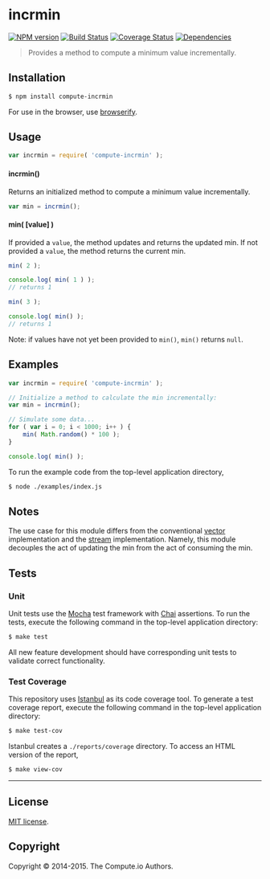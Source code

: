 incrmin
===
[![NPM version][npm-image]][npm-url] [![Build Status][travis-image]][travis-url] [![Coverage Status][coveralls-image]][coveralls-url] [![Dependencies][dependencies-image]][dependencies-url]

> Provides a method to compute a minimum value incrementally.


## Installation

``` bash
$ npm install compute-incrmin
```

For use in the browser, use [browserify](https://github.com/substack/node-browserify).


## Usage

``` javascript
var incrmin = require( 'compute-incrmin' );
```

#### incrmin()

Returns an initialized method to compute a minimum value incrementally.

``` javascript
var min = incrmin();
```

#### min( [value] )

If provided a `value`, the method updates and returns the updated min. If not provided a `value`, the method returns the current min.

``` javascript
min( 2 );

console.log( min( 1 ) );
// returns 1

min( 3 );

console.log( min() );
// returns 1
```

Note: if values have not yet been provided to `min()`, `min()` returns `null`.


## Examples

``` javascript
var incrmin = require( 'compute-incrmin' );

// Initialize a method to calculate the min incrementally:
var min = incrmin();

// Simulate some data...
for ( var i = 0; i < 1000; i++ ) {
	min( Math.random() * 100 );
}

console.log( min() );
```

To run the example code from the top-level application directory,

``` bash
$ node ./examples/index.js
```

## Notes

The use case for this module differs from the conventional [vector](https://github.com/compute-io/min) implementation and the [stream](https://github.com/flow-io/?query=min) implementation. Namely, this module decouples the act of updating the min from the act of consuming the min.


## Tests

### Unit

Unit tests use the [Mocha](http://mochajs.org) test framework with [Chai](http://chaijs.com) assertions. To run the tests, execute the following command in the top-level application directory:

``` bash
$ make test
```

All new feature development should have corresponding unit tests to validate correct functionality.


### Test Coverage

This repository uses [Istanbul](https://github.com/gotwarlost/istanbul) as its code coverage tool. To generate a test coverage report, execute the following command in the top-level application directory:

``` bash
$ make test-cov
```

Istanbul creates a `./reports/coverage` directory. To access an HTML version of the report,

``` bash
$ make view-cov
```


---
## License

[MIT license](http://opensource.org/licenses/MIT).


## Copyright

Copyright &copy; 2014-2015. The Compute.io Authors.


[npm-image]: http://img.shields.io/npm/v/compute-incrmin.svg
[npm-url]: https://npmjs.org/package/compute-incrmin

[travis-image]: http://img.shields.io/travis/compute-io/incrmin/master.svg
[travis-url]: https://travis-ci.org/compute-io/incrmin

[coveralls-image]: https://img.shields.io/coveralls/compute-io/incrmin/master.svg
[coveralls-url]: https://coveralls.io/r/compute-io/incrmin?branch=master

[dependencies-image]: http://img.shields.io/david/compute-io/incrmin.svg
[dependencies-url]: https://david-dm.org/compute-io/incrmin

[dev-dependencies-image]: http://img.shields.io/david/dev/compute-io/incrmin.svg
[dev-dependencies-url]: https://david-dm.org/dev/compute-io/incrmin

[github-issues-image]: http://img.shields.io/github/issues/compute-io/incrmin.svg
[github-issues-url]: https://github.com/compute-io/incrmin/issues
